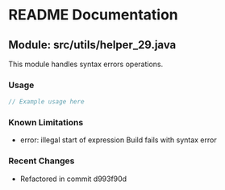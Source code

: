 # README Documentation

## Module: src/utils/helper_29.java

This module handles syntax errors operations.

### Usage

```java
// Example usage here
```

### Known Limitations

- error: illegal start of expression Build fails with syntax error

### Recent Changes

- Refactored in commit d993f90d
